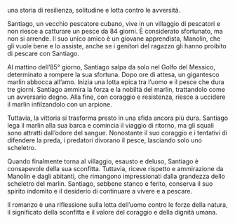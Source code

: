 una storia di resilienza, solitudine e lotta contro le avversità.

Santiago, un vecchio pescatore cubano, vive in un villaggio di pescatori e non riesce a catturare un pesce da 84 giorni. È considerato sfortunato, ma non si arrende. 
Il suo unico amico è un giovane apprendista, Manolin, che gli vuole bene e lo assiste, anche se i genitori del ragazzo gli hanno proibito di pescare con Santiago.

Al mattino dell’85° giorno, Santiago salpa da solo nel Golfo del Messico, determinato a rompere la sua sfortuna. Dopo ore di attesa, un gigantesco marlin abbocca all’amo.
 Inizia una lotta epica tra l’uomo e il pesce che dura tre giorni. Santiago ammira la forza e la nobiltà del marlin, trattandolo come un avversario degno. Alla fine, con coraggio 
 e resistenza, riesce a uccidere il marlin infilzandolo con un arpione.

Tuttavia, la vittoria si trasforma presto in una sfida ancora più dura. Santiago lega il marlin alla sua barca e comincia il viaggio di ritorno, ma gli squali sono attratti
dall’odore del sangue. Nonostante il suo coraggio e i tentativi di difendere la preda, i predatori divorano il pesce, lasciando solo uno scheletro.

Quando finalmente torna al villaggio, esausto e deluso, Santiago è consapevole della sua sconfitta. Tuttavia, riceve rispetto e ammirazione da Manolin e dagli abitanti, 
che rimangono impressionati dalla grandezza dello scheletro del marlin. Santiago, sebbene stanco e ferito, conserva il suo spirito indomito e il desiderio di continuare 
a vivere e a pescare.

Il romanzo è una riflessione sulla lotta dell’uomo contro le forze della natura, il significato della sconfitta e il valore del coraggio e della dignità umana.